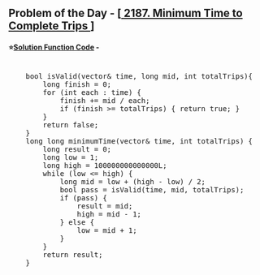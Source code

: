 ## Problem of the Day - [<a href="https://leetcode.com/problems/minimum-time-to-complete-trips/description/"> 2187. Minimum Time to Complete Trips </a>]


#### ⭐<ins>Solution Function Code</ins> -
<pre>

    bool isValid(vector<int>& time, long mid, int totalTrips){
        long finish = 0;
        for (int each : time) {
            finish += mid / each;
            if (finish >= totalTrips) { return true; }
        }
        return false;
    }
    long long minimumTime(vector<int>& time, int totalTrips) {
        long result = 0;
        long low = 1;
        long high = 100000000000000L;
        while (low <= high) {
            long mid = low + (high - low) / 2;
            bool pass = isValid(time, mid, totalTrips);            
            if (pass) {  
                result = mid;
                high = mid - 1;
            } else {
                low = mid + 1;
            }
        }
        return result;
    }
</pre>
